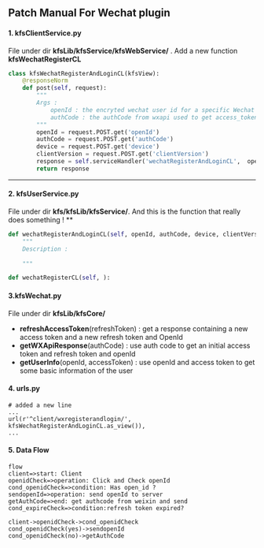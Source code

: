 ## Patch Manual For Wechat plugin

#### 1. kfsClientService.py

File under dir **kfsLib/kfsService/kfsWebService/** .  Add a new function **kfsWechatRegisterCL**

```python
class kfsWechatRegisterAndLoginCL(kfsView):
    @responseNorm
    def post(self, request):
        """
        Args :
            openId : the encryted wechat user id for a specific Wechat public 							application
            authCode : the authCode from wxapi used to get access_token
        """
        openId = request.POST.get('openId')
        authCode = request.POST.get('authCode')
        device = request.POST.get('device')
        clientVersion = request.POST.get('clientVersion')
        response = self.serviceHandler('wechatRegisterAndLoginCL',  openId, authCode, 									      device, clientVersion)
        return response
```

****

#### 2. kfsUserService.py

File under dir **kfs/kfsLib/kfsService/**. And this is the function that really does something !  **

```python
def wechatRegisterAndLoginCL(self, openId, authCode, device, clientVersion):
    """
    Description : 
    	
    """
```

```python
def wechatRegisterCL(self, ):
```

#### 3.kfsWechat.py

File under dir **kfsLib/kfsCore/**

- **refreshAccessToken**(refreshToken) :  get a response containing  a new access token and a new refresh token and OpenId
- **getWXApiResponse**(authCode) : use auth code to get an initial access token and refresh token and openId
- **getUserInfo**(openId, accessToken) : use openId and access token to get some basic information of the user

#### 4. urls.py

```
# added a new line
...
url(r'^client/wxregisterandlogin/', kfsWechatRegisterAndLoginCL.as_view()),
...
```

#### 5. Data Flow

```flow
flow
client=>start: Client
openidCheck=>operation: Click and Check openId
cond_openidCheck=>condition: Has open_id ?
sendopenId=>operation: send openId to server
getAuthCode=>end: get authcode from weixin and send
cond_expireCheck=>condition:refresh token expired?

client->openidCheck->cond_openidCheck
cond_openidCheck(yes)->sendopenId
cond_openidCheck(no)->getAuthCode

```